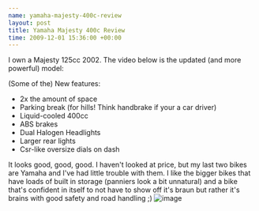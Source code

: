 ```yaml
--- 
name: yamaha-majesty-400c-review 
layout: post 
title: Yamaha Majesty 400c Review 
time: 2009-12-01 15:36:00 +00:00 
--- 
```


I own a Majesty 125cc
2002. The video below is the updated (and more powerful) model:

(Some of the) New features:  
-   2x the amount of space
-   Parking break (for hills! Think handbrake if your a car driver)  
-   Liquid-cooled 400cc  
-   ABS brakes
-   Dual Halogen Headlights
-   Larger rear lights
-   Csr-like oversize dials on dash

It looks good, good, good. I haven't looked at price, but my last two
bikes are Yamaha and I've had little trouble with them. I like the
bigger bikes that have loads of built in storage (panniers look a bit
unnatural) and a bike that's confident in itself to not have to show off
it's braun but rather it's brains with good safety and road handling ;)
![image](https://blogger.googleusercontent.com/tracker/7231752728434532377-2903909721393955701?l=neil.grogan.ie)
